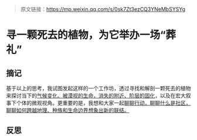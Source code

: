 > 原文链接：https://mp.weixin.qq.com/s/0sk7Zt3ezCQ3YNeMbSYSYg

# 寻一颗死去的植物，为它举办一场“葬礼”

## 摘记

基于以上的思考，我试图发起这样的一个工作坊，透过寻找和解剖一颗死去的植物来探讨当下的<u>气候变化、被漠视的生命，消失的附近、阶层的固化</u>，以及在宏大叙事下个体的微观视角。更重要的是，我想和大家一起<u>聊聊行动，聊聊什么是社区，聊聊如何跨越地理、种族和生命边界想象出新的联结。</u>



## 反思

